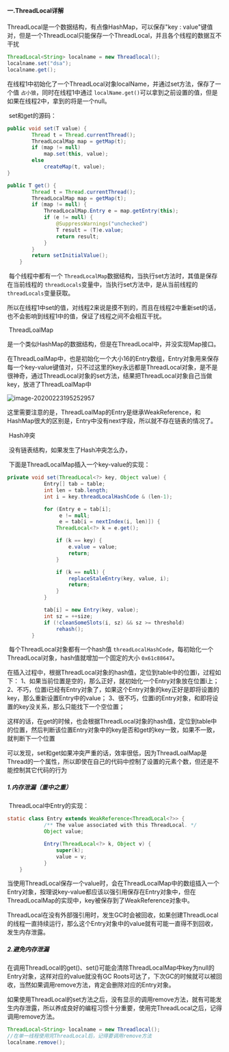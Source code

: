 #### 一.ThreadLocal详解

ThreadLocal是一个数据结构，有点像HashMap，可以保存"key : value"键值对，但是一个ThreadLocal只能保存一个ThreadLocal，并且各个线程的数据互不干扰

```java
ThreadLocal<String> localname = new Threadlocal();
localname.set("dsa");
localname.get();
```

在线程1中初始化了一个ThreadLocal对象localName，并通过set方法，保存了一个值 `占小狼`，同时在线程1中通过 `localName.get()`可以拿到之前设置的值，但是如果在线程2中，拿到的将是一个null。

​	set和get的源码：

```java
public void set(T value) {
        Thread t = Thread.currentThread();
        ThreadLocalMap map = getMap(t);
        if (map != null)
            map.set(this, value);
        else
            createMap(t, value);
}

```

```java
public T get() {
        Thread t = Thread.currentThread();
        ThreadLocalMap map = getMap(t);
        if (map != null) {
            ThreadLocalMap.Entry e = map.getEntry(this);
            if (e != null) {
                @SuppressWarnings("unchecked")
                T result = (T)e.value;
                return result;
            }
        }
        return setInitialValue();
    }
```

​	每个线程中都有一个 `ThreadLocalMap`数据结构，当执行set方法时，其值是保存在当前线程的 `threadLocals`变量中，当执行set方法中，是从当前线程的 `threadLocals`变量获取。

​	所以在线程1中set的值，对线程2来说是摸不到的，而且在线程2中重新set的话，也不会影响到线程1中的值，保证了线程之间不会相互干扰。

​	ThreadLoalMap

​	是一个类似HashMap的数据结构，但是在ThreadLocal中，并没实现Map接口。

​	在ThreadLoalMap中，也是初始化一个大小16的Entry数组，Entry对象用来保存每一个key-value键值对，只不过这里的key永远都是ThreadLocal对象，是不是很神奇，通过ThreadLocal对象的set方法，结果把ThreadLocal对象自己当做key，放进了ThreadLoalMap中

![image-20200223195252957](C:%5CUsers%5Czhouqk%5CAppData%5CRoaming%5CTypora%5Ctypora-user-images%5Cimage-20200223195252957.png)

​	这里需要注意的是，ThreadLoalMap的Entry是继承WeakReference，和HashMap很大的区别是，Entry中没有next字段，所以就不存在链表的情况了。

​	Hash冲突

​	没有链表结构，如果发生了Hash冲突怎么办，

​	下面是ThreadLocalMap插入一个key-value的实现：

```java
private void set(ThreadLocal<?> key, Object value) {
            Entry[] tab = table;
            int len = tab.length;
            int i = key.threadLocalHashCode & (len-1);

            for (Entry e = tab[i];
                 e != null;
                 e = tab[i = nextIndex(i, len)]) {
                ThreadLocal<?> k = e.get();

                if (k == key) {
                    e.value = value;
                    return;
                }

                if (k == null) {
                    replaceStaleEntry(key, value, i);
                    return;
                }
            }

            tab[i] = new Entry(key, value);
            int sz = ++size;
            if (!cleanSomeSlots(i, sz) && sz >= threshold)
                rehash();
        }
```

​	每个ThreadLocal对象都有一个hash值 `threadLocalHashCode`，每初始化一个ThreadLocal对象，hash值就增加一个固定的大小 `0x61c88647`。

​	在插入过程中，根据ThreadLocal对象的hash值，定位到table中的位置i，过程如下： 1、如果当前位置是空的，那么正好，就初始化一个Entry对象放在位置i上； 2、不巧，位置i已经有Entry对象了，如果这个Entry对象的key正好是即将设置的key，那么重新设置Entry中的value； 3、很不巧，位置i的Entry对象，和即将设置的key没关系，那么只能找下一个空位置；

​	这样的话，在get的时候，也会根据ThreadLocal对象的hash值，定位到table中的位置，然后判断该位置Entry对象中的key是否和get的key一致，如果不一致，就判断下一个位置

可以发现，set和get如果冲突严重的话，效率很低，因为ThreadLoalMap是Thread的一个属性，所以即使在自己的代码中控制了设置的元素个数，但还是不能控制其它代码的行为

##### 1.内存泄漏（重中之重）

​	ThreadLocal中Entry的实现：

```java
static class Entry extends WeakReference<ThreadLocal<?>> {
            /** The value associated with this ThreadLocal. */
            Object value;

            Entry(ThreadLocal<?> k, Object v) {
                super(k);
                value = v;
            }
    }
```

​	当使用ThreadLocal保存一个value时，会在ThreadLocalMap中的数组插入一个Entry对象，按理说key-value都应该以强引用保存在Entry对象中，但在ThreadLocalMap的实现中，key被保存到了WeakReference对象中。

​	ThreadLocal在没有外部强引用时，发生GC时会被回收，如果创建ThreadLocal的线程一直持续运行，那么这个Entry对象中的value就有可能一直得不到回收，发生内存泄露。

##### 2.避免内存泄漏

​	在调用ThreadLocal的get()、set()可能会清除ThreadLocalMap中key为null的Entry对象，这样对应的value就没有GC Roots可达了，下次GC的时候就可以被回收，当然如果调用remove方法，肯定会删除对应的Entry对象。

​	如果使用ThreadLocal的set方法之后，没有显示的调用remove方法，就有可能发生内存泄露，所以养成良好的编程习惯十分重要，使用完ThreadLocal之后，记得调用remove方法。

```java
ThreadLocal<String> localname = new Threadlocal();
//在单一线程使用完ThreadLocal后，记得要调用remove方法
localname.remove();
```





